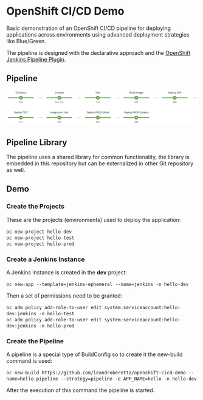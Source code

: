 # OpenShift CI/CD Demo

Basic demonstration of an OpenShift CI/CD pipeline for deploying applications across environments using advanced deployment strategies like Blue/Green.

The pipeline is designed with the declarative approach and the [OpenShift Jenkins Pipeline Plugin](https://github.com/openshift/jenkins-client-plugin).

## Pipeline

![Pipeline](demo/images/pipeline.png)

## Pipeline Library

The pipeline uses a shared library for common functionality, the library is embedded in this repository but can be externalized in other Git repository as well.

## Demo

### Create the Projects

These are the projects (environments) used to deploy the application:

    oc new-project hello-dev
    oc new-project hello-test
    oc new-project hello-prod
    
### Create a Jenkins Instance

A Jenkins instance is created in the **dev** project:

    oc new-app --template=jenkins-ephemeral --name=jenkins -n hello-dev

Then a set of permissions need to be granted:

    oc adm policy add-role-to-user edit system:serviceaccount:hello-dev:jenkins -n hello-test
    oc adm policy add-role-to-user edit system:serviceaccount:hello-dev:jenkins -n hello-prod

### Create the Pipeline

A pipeline is a special type of BuildConfig so to create it the new-build command is used:

    oc new-build https://github.com/leandroberetta/openshift-cicd-demo --name=hello-pipeline --strategy=pipeline -e APP_NAME=hello -n hello-dev

After the execution of this command the pipeline is started.
